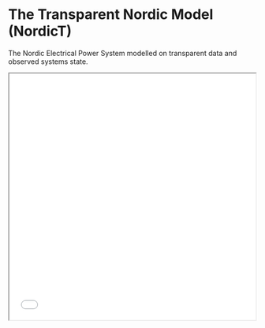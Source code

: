 # The Transparent Nordic Model (NordicT)
The Nordic Electrical Power System modelled on transparent data and observed systems state. 

<iframe src="nordic_system_state_map.html" height="500" width="500"></iframe>
